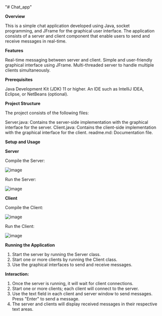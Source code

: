 "# Chat_app"

**Overview**

This is a simple chat application developed using Java, socket programming, and JFrame for the graphical user interface. The application consists of a server and client component that enable users to send and receive messages in real-time.

**Features**

Real-time messaging between server and client.
Simple and user-friendly graphical interface using JFrame.
Multi-threaded server to handle multiple clients simultaneously.

**Prerequisites**

Java Development Kit (JDK) 11 or higher.
An IDE such as IntelliJ IDEA, Eclipse, or NetBeans (optional).

**Project Structure**

The project consists of the following files:

Server.java: Contains the server-side implementation with the graphical interface for the server.
Client.java: Contains the client-side implementation with the graphical interface for the client.
readme.md: Documentation file.

**Setup and Usage**

**Server**

Compile the Server:

![image](https://github.com/ranarashmi/Chat_App/assets/117155292/22796ff6-df41-45c4-a281-c8805b98d122)

Run the Server:

![image](https://github.com/ranarashmi/Chat_App/assets/117155292/75acbd3b-2c93-4bd5-9d93-b4a5d975621c)

**Client**

Compile the Client:

![image](https://github.com/ranarashmi/Chat_App/assets/117155292/da3832a6-a7cf-416f-b1db-7790ecfe9960)

Run the Client:

![image](https://github.com/ranarashmi/Chat_App/assets/117155292/ccb18a10-d3f4-40e4-84e9-a1a1761a4811)

**Running the Application**

1. Start the server by running the Server class.
2. Start one or more clients by running the Client class.
3. Use the graphical interfaces to send and receive messages.

**Interaction:**

1. Once the server is running, it will wait for client connections.
2. Start one or more clients; each client will connect to the server.
3. Use the text field in each client and server window to send messages. Press "Enter" to send a message.
4. The server and clients will display received messages in their respective text areas.


